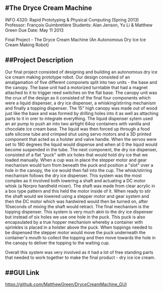 #The Dryce Cream Machine
---
INFO 4320: Rapid Prototyping & Physical Computing (Spring 2013)
Professor: François Guimbretière
Students: Alan Jenson, Yu Li & Matthew Green
Due Date: May 11 2013

Final Project - The Dryce Cream Machine (An Autonomous Dry Ice Ice Cream Making Robot)

##Project Description
---
Our final project consisted of designing and building an autonomous dry ice ice cream making prototype robot. Our design consisted of an amalgamation of five different componets split into two units - the base and the canopy. The base unit had a motorized turntable that had a magnet attached to it to trigger reed switches on the flat base. The canopy unit was the crux of the design as it consisted of the final four components which were a liquid dispenser, a dry ice dispenser, a whisking/stirring mechanism and finally a topping dispenser. The 15" high canopy was made out of wood just like the base and was formed by drilling holes into it as well as attaching parts to it in orer to integrate everything. The liquid dispenser sytem used an air pump to push air into two airtight 64oz containers with vanilla and chocolate ice cream base. The liquid was then forced up through a food safe silicone tube and crimped shut using servo motors and a 3D printed component that acted as a holster and valve handle. When the servos were set to 180 degrees the liquid would dispense and when at 0 the liquid would become suspended in the tube. The next component, the dry ice dispenser, consisted of a flat "puck" with six holes that would hold dry ice that we loaded manually. When a cup was in place the stepper motor and gear mechanism would turn from beneath the puck and position a "slot" over a hole in the canopy, the ice would then fall into the cup. The whisk/stirring mechanism follows the dry ice dispenser. This system was the most complex as it involved both lowering a shaft and actuating a DC motor whisk (a Norpro handheld mixer). The shaft was made from clear acrylic in a box type pattern and this held the motor inside of it. When ready to stir the shaft would we lowered using a stepper motor and gear system and then the DC motor which was hardwired would then be turned on, after 10seconds of mixing the shaft would retract. The final mechanism is the topping dispenser. This system is very much akin to the dry ice dispenser but instead of six holes we use one hole in the puck. This puck is also encapsulated by a true hopper mechanism whereby a container with sprinkles is placed in a holster above the puck. When toppings needed to be dispensed the stepper motor would move the puck underneath the container's mouth to collect the topping and then move towards the hole in the canopy to deliver the topping to the waiting cup.

Overall this system was very involved as it had a lot of free standing parts that needed to work together to make the final product - dry ice ice cream.

##GUI Link
---
https://github.com/MatthewGreen/DryceCreamMachine_GUI